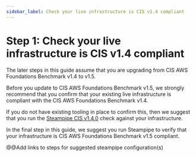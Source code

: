 ```yaml
---
sidebar_label: Check your live infrastructure is CIS v1.4 compliant
---
```


# Step 1: Check your live infrastructure is CIS v1.4 compliant

The later steps in this guide assume that you are upgrading from CIS AWS Foundations Benchmark v1.4 to v1.5.

Before you update to CIS AWS Foundations Benchmark v1.5, we strongly recommend that you confirm that your existing live infrastructure is compliant with the CIS AWS Foundations Benchmark v1.4.

If you do not have existing tooling in place to confirm this, then we suggest that you run the [Steampipe CIS v1.4.0](https://hub.steampipe.io/mods/turbot/aws_compliance/controls/benchmark.cis_v140) check against your infrastructure.

In the final step in this guide, we suggest you run Steampipe to verify that your infrastructure is CIS AWS Foundations Benchmark v1.5 compliant.

@@Add links to steps for suggested steampipe configuration(s)